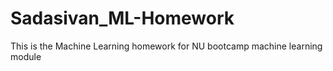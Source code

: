 # Sadasivan_ML-Homework
This is the Machine Learning homework for NU bootcamp machine learning module
